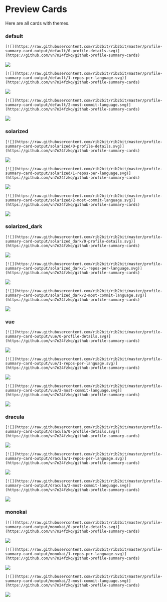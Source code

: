 
# Preview Cards

Here are all cards with themes.


### default


```
[![](https://raw.githubusercontent.com/rib2bit/rib2bit/master/profile-summary-card-output/default/0-profile-details.svg)](https://github.com/vn7n24fzkq/github-profile-summary-cards)
```
![](https://raw.githubusercontent.com/rib2bit/rib2bit/master/profile-summary-card-output/default/0-profile-details.svg)


```
[![](https://raw.githubusercontent.com/rib2bit/rib2bit/master/profile-summary-card-output/default/1-repos-per-language.svg)](https://github.com/vn7n24fzkq/github-profile-summary-cards)
```
![](https://raw.githubusercontent.com/rib2bit/rib2bit/master/profile-summary-card-output/default/1-repos-per-language.svg)


```
[![](https://raw.githubusercontent.com/rib2bit/rib2bit/master/profile-summary-card-output/default/2-most-commit-language.svg)](https://github.com/vn7n24fzkq/github-profile-summary-cards)
```
![](https://raw.githubusercontent.com/rib2bit/rib2bit/master/profile-summary-card-output/default/2-most-commit-language.svg)


### solarized


```
[![](https://raw.githubusercontent.com/rib2bit/rib2bit/master/profile-summary-card-output/solarized/0-profile-details.svg)](https://github.com/vn7n24fzkq/github-profile-summary-cards)
```
![](https://raw.githubusercontent.com/rib2bit/rib2bit/master/profile-summary-card-output/solarized/0-profile-details.svg)


```
[![](https://raw.githubusercontent.com/rib2bit/rib2bit/master/profile-summary-card-output/solarized/1-repos-per-language.svg)](https://github.com/vn7n24fzkq/github-profile-summary-cards)
```
![](https://raw.githubusercontent.com/rib2bit/rib2bit/master/profile-summary-card-output/solarized/1-repos-per-language.svg)


```
[![](https://raw.githubusercontent.com/rib2bit/rib2bit/master/profile-summary-card-output/solarized/2-most-commit-language.svg)](https://github.com/vn7n24fzkq/github-profile-summary-cards)
```
![](https://raw.githubusercontent.com/rib2bit/rib2bit/master/profile-summary-card-output/solarized/2-most-commit-language.svg)


### solarized_dark


```
[![](https://raw.githubusercontent.com/rib2bit/rib2bit/master/profile-summary-card-output/solarized_dark/0-profile-details.svg)](https://github.com/vn7n24fzkq/github-profile-summary-cards)
```
![](https://raw.githubusercontent.com/rib2bit/rib2bit/master/profile-summary-card-output/solarized_dark/0-profile-details.svg)


```
[![](https://raw.githubusercontent.com/rib2bit/rib2bit/master/profile-summary-card-output/solarized_dark/1-repos-per-language.svg)](https://github.com/vn7n24fzkq/github-profile-summary-cards)
```
![](https://raw.githubusercontent.com/rib2bit/rib2bit/master/profile-summary-card-output/solarized_dark/1-repos-per-language.svg)


```
[![](https://raw.githubusercontent.com/rib2bit/rib2bit/master/profile-summary-card-output/solarized_dark/2-most-commit-language.svg)](https://github.com/vn7n24fzkq/github-profile-summary-cards)
```
![](https://raw.githubusercontent.com/rib2bit/rib2bit/master/profile-summary-card-output/solarized_dark/2-most-commit-language.svg)


### vue


```
[![](https://raw.githubusercontent.com/rib2bit/rib2bit/master/profile-summary-card-output/vue/0-profile-details.svg)](https://github.com/vn7n24fzkq/github-profile-summary-cards)
```
![](https://raw.githubusercontent.com/rib2bit/rib2bit/master/profile-summary-card-output/vue/0-profile-details.svg)


```
[![](https://raw.githubusercontent.com/rib2bit/rib2bit/master/profile-summary-card-output/vue/1-repos-per-language.svg)](https://github.com/vn7n24fzkq/github-profile-summary-cards)
```
![](https://raw.githubusercontent.com/rib2bit/rib2bit/master/profile-summary-card-output/vue/1-repos-per-language.svg)


```
[![](https://raw.githubusercontent.com/rib2bit/rib2bit/master/profile-summary-card-output/vue/2-most-commit-language.svg)](https://github.com/vn7n24fzkq/github-profile-summary-cards)
```
![](https://raw.githubusercontent.com/rib2bit/rib2bit/master/profile-summary-card-output/vue/2-most-commit-language.svg)


### dracula


```
[![](https://raw.githubusercontent.com/rib2bit/rib2bit/master/profile-summary-card-output/dracula/0-profile-details.svg)](https://github.com/vn7n24fzkq/github-profile-summary-cards)
```
![](https://raw.githubusercontent.com/rib2bit/rib2bit/master/profile-summary-card-output/dracula/0-profile-details.svg)


```
[![](https://raw.githubusercontent.com/rib2bit/rib2bit/master/profile-summary-card-output/dracula/1-repos-per-language.svg)](https://github.com/vn7n24fzkq/github-profile-summary-cards)
```
![](https://raw.githubusercontent.com/rib2bit/rib2bit/master/profile-summary-card-output/dracula/1-repos-per-language.svg)


```
[![](https://raw.githubusercontent.com/rib2bit/rib2bit/master/profile-summary-card-output/dracula/2-most-commit-language.svg)](https://github.com/vn7n24fzkq/github-profile-summary-cards)
```
![](https://raw.githubusercontent.com/rib2bit/rib2bit/master/profile-summary-card-output/dracula/2-most-commit-language.svg)


### monokai


```
[![](https://raw.githubusercontent.com/rib2bit/rib2bit/master/profile-summary-card-output/monokai/0-profile-details.svg)](https://github.com/vn7n24fzkq/github-profile-summary-cards)
```
![](https://raw.githubusercontent.com/rib2bit/rib2bit/master/profile-summary-card-output/monokai/0-profile-details.svg)


```
[![](https://raw.githubusercontent.com/rib2bit/rib2bit/master/profile-summary-card-output/monokai/1-repos-per-language.svg)](https://github.com/vn7n24fzkq/github-profile-summary-cards)
```
![](https://raw.githubusercontent.com/rib2bit/rib2bit/master/profile-summary-card-output/monokai/1-repos-per-language.svg)


```
[![](https://raw.githubusercontent.com/rib2bit/rib2bit/master/profile-summary-card-output/monokai/2-most-commit-language.svg)](https://github.com/vn7n24fzkq/github-profile-summary-cards)
```
![](https://raw.githubusercontent.com/rib2bit/rib2bit/master/profile-summary-card-output/monokai/2-most-commit-language.svg)

